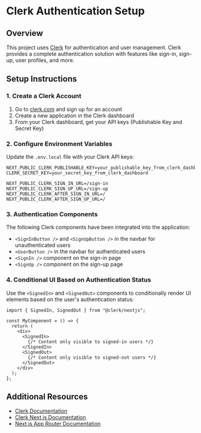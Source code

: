 # Clerk Authentication Setup

## Overview

This project uses [Clerk](https://clerk.com/) for authentication and user management. Clerk provides a complete authentication solution with features like sign-in, sign-up, user profiles, and more.

## Setup Instructions

### 1. Create a Clerk Account

1. Go to [clerk.com](https://clerk.com/) and sign up for an account
2. Create a new application in the Clerk dashboard
3. From your Clerk dashboard, get your API keys (Publishable Key and Secret Key)

### 2. Configure Environment Variables

Update the `.env.local` file with your Clerk API keys:

```
NEXT_PUBLIC_CLERK_PUBLISHABLE_KEY=your_publishable_key_from_clerk_dashboard
CLERK_SECRET_KEY=your_secret_key_from_clerk_dashboard

NEXT_PUBLIC_CLERK_SIGN_IN_URL=/sign-in
NEXT_PUBLIC_CLERK_SIGN_UP_URL=/sign-up
NEXT_PUBLIC_CLERK_AFTER_SIGN_IN_URL=/
NEXT_PUBLIC_CLERK_AFTER_SIGN_UP_URL=/
```

### 3. Authentication Components

The following Clerk components have been integrated into the application:

- `<SignInButton />` and `<SignUpButton />` in the navbar for unauthenticated users
- `<UserButton />` in the navbar for authenticated users
- `<SignIn />` component on the sign-in page
- `<SignUp />` component on the sign-up page

### 4. Conditional UI Based on Authentication Status

Use the `<SignedIn>` and `<SignedOut>` components to conditionally render UI elements based on the user's authentication status:

```tsx
import { SignedIn, SignedOut } from "@clerk/nextjs";

const MyComponent = () => {
  return (
    <div>
      <SignedIn>
        {/* Content only visible to signed-in users */}
      </SignedIn>
      <SignedOut>
        {/* Content only visible to signed-out users */}
      </SignedOut>
    </div>
  );
};
```

## Additional Resources

- [Clerk Documentation](https://clerk.com/docs)
- [Clerk Next.js Documentation](https://clerk.com/docs/quickstarts/nextjs)
- [Next.js App Router Documentation](https://nextjs.org/docs/app)